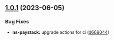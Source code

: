 ## [1.0.1](https://github.com/brianpooe/bp-devtools/compare/ns-paystack-v1.0.0...ns-paystack-v1.0.1) (2023-06-05)


### Bug Fixes

* **ns-paystack:** upgrade actions for ci ([d669044](https://github.com/brianpooe/bp-devtools/commit/d66904469009806ed01f21f1fb64b475b16cbc8b))
